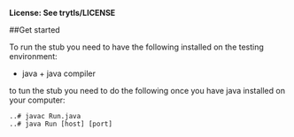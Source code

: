 **License: See trytls/LICENSE**

##Get started

To run the stub you need to have the following installed on the testing environment:
* java + java compiler

to tun the stub you need to do the following once you have java installed on your computer:
```
..# javac Run.java
..# java Run [host] [port]
```
